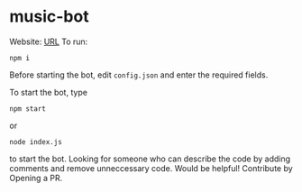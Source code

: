 # music-bot
Website: [URL](https://udit.gq)
To run: 
```
npm i 
```
Before starting the bot, edit `config.json` and enter the required fields.

To start the bot, type 
```
npm start
```
or
```
node index.js
``` 
to start the bot.
Looking for someone who can describe the code by adding comments and remove unneccessary code. Would be helpful!
Contribute by Opening a PR.

